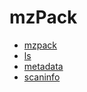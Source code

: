# mzPack



+ [mzpack](mzPack/mzpack.1) 
+ [ls](mzPack/ls.1) 
+ [metadata](mzPack/metadata.1) 
+ [scaninfo](mzPack/scaninfo.1) 
